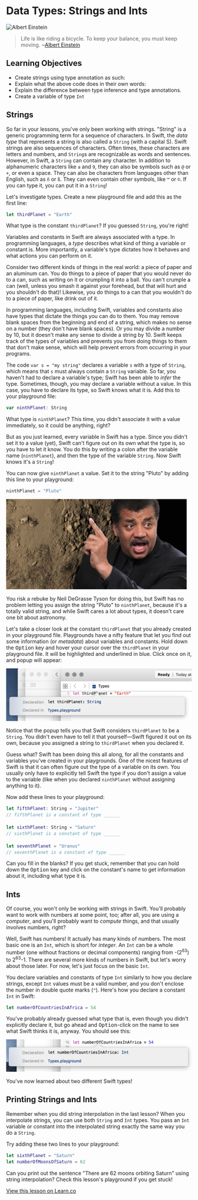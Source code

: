 # Data Types: Strings and Ints

![Albert Einstein](http://i.imgur.com/Pwh4QrR.jpg?1)
> Life is like riding a bicycle. To keep your balance, you must keep moving. ~[Albert Einstein](https://en.wikipedia.org/wiki/Albert_Einstein)

## Learning Objectives 

* Create strings using type annotation as such:
* Explain what the above code does in their own words:
* Explain the difference between type inference and type annotations. 
* Create a variable of type `Int`

## Strings

So far in your lessons, you've only been working with strings. "String" is a generic programming term for a sequence of characters. In Swift, the _data type_ that represents a string is also called a `String` (with a capital S). Swift strings are also sequences of characters. Often times, these characters are letters and numbers, and `String`s are recognizable as words and sentences. However, in Swift, a `String` can contain any character. In addition to alphanumeric characters like `a` and `9`, they can also be symbols such as `@` or `+`, or even a space. They can also be characters from languages other than English, such as `ñ` or `ß`. They can even contain other symbols, like `™` or `©`. If you can type it, you can put it in a `String`!

Let's investigate types. Create a new playground file and add this as the first line:

```swift
let thirdPlanet = "Earth"
```

What type is the constant `thirdPlanet`? If you guessed `String`, you're right!

Variables and constants in Swift are always associated with a type. In programming languages, a _type_ describes what kind of thing a variable or constant is. More importantly, a variable's type dictates how it behaves and what actions you can perform on it.

Consider two different kinds of things in the real world: a piece of paper and an aluminum can. You do things to a piece of paper that you would never do to a can, such as writing on it or crumpling it into a ball. You can't crumple a can (well, unless you smash it against your forehead, but that will hurt and you shouldn't do that)! Likewise, you do things to a can that you wouldn't do to a piece of paper, like drink out of it.

In programming languages, including Swift, variables and constants also have types that dictate the things you can do to them. You may remove blank spaces from the beginning and end of a string, which makes no sense on a number (they don't have blank spaces). Or you may divide a number by 10, but it doesn't make any sense to divide a string by 10. Swift keeps track of the types of variables and prevents you from doing things to them that don't make sense, which will help prevent errors from occurring in your programs.

The code `var s = "my string"` declares a variable `s` with a type of `String`, which means that `s` must always contain a `String` variable. So far, you haven't had to declare a variable's type; Swift has been able to _infer_ the type. Sometimes, though, you may declare a variable without a value. In this case, you have to declare its type, so Swift knows what it is. Add this to your playground file:

```swift
var ninthPlanet: String
```

What type is `ninthPlanet`? This time, you didn't associate it with a value immediately, so it could be anything, right?

But as you just learned, every variable in Swift has a type. Since you didn't set it to a value (yet), Swift can't figure out on its own what the type is, so you have to let it know. You do this by writing a colon after the variable name (`ninthPlanet`), and then the type of the variable `String`. Now Swift knows it's a `String`!

You can now give `ninthPlanet` a value. Set it to the string "Pluto" by adding this line to your playground:

```swift
ninthPlanet = "Pluto"
```

![Neil DeGrasse Tyson may not like this](.images/neil.jpg)

You risk a rebuke by Neil DeGrasse Tyson for doing this, but Swift has no problem letting you assign the string "Pluto" to `ninthPlanet`, because it's a totally valid string, and while Swift cares a lot about types, it doesn't care one bit about astronomy.

Let's take a closer look at the constant `thirdPlanet` that you already created in your playground file. Playgrounds have a nifty feature that let you find out some information (or _metadata_) about variables and constants. Hold down the <kbd>Option</kbd> key and hover your cursor over the `thirdPlanet` in your playground file. It will be highlighted and underlined in blue. Click once on it, and popup will appear:

![It's a string!](.images/type-tooltip.png)

Notice that the popup tells you that Swift considers `thirdPlanet` to be a `String`. You didn't even have to tell it that yourself—Swift figured it out on its own, because you assigned a string to `thirdPlanet` when you declared it.

Guess what? Swift has been doing this all along, for all the constants and variables you've created in your playgrounds. One of the nicest features of Swift is that it can often figure out the type of a variable on its own. You usually only have to explicitly tell Swift the type if you don't assign a value to the variable (like when you declared `ninthPlanet` without assigning anything to it).

Now add these lines to your playground:

```swift
let fifthPlanet: String = "Jupiter"
// fifthPlanet is a constant of type ______

let sixthPlanet: String = "Saturn"
// sixthPlanet is a constant of type ______

let seventhPlanet = "Uranus"
// seventhPlanet is a constant of type ______
```

Can you fill in the blanks? If you get stuck, remember that you can hold down the <kbd>Option</kbd> key and click on the constant's name to get information about it, including what type it is.

## Ints

Of course, you won't only be working with strings in Swift. You'll probably want to work with numbers at some point, too; after all, you are using a _computer_, and you'll probably want to _compute_ things, and that usually involves numbers, right?

Well, Swift has numbers! It actually has many kinds of numbers. The most basic one is an `Int`, which is short for _integer_. An `Int` can be a whole number (one without fractions or decimal components) ranging from -(2<sup>63</sup>) to 2<sup>63</sup>-1. There are several more kinds of numbers in Swift, but let's worry about those later. For now, let's just focus on the basic `Int`.

You declare variables and constants of type `Int` similarly to how you declare strings, except `Int` values must be a valid number, and you don't enclose the number in double quote marks (`"`). Here's how you declare a constant `Int` in Swift:

```swift
let numberOfCountriesInAfrica = 54
```

You've probably already guessed what type that is, even though you didn't explicitly declare it, but go ahead and <kbd>Option</kbd>-click on the name to see what Swift thinks it is, anyway. You should see this:

![It's an Int!](.images/type-int.png)

You've now learned about two different Swift types!

## Printing Strings and Ints

Remember when you did string interpolation in the last lesson? When you interpolate strings, you can use both `String` and `Int` types. You pass an `Int` variable or constant into the interpolated string exactly the same way you do a `String`.

Try adding these two lines to your playground:

```swift
let sixthPlanet = "Saturn"
let numberOfMoonsOfSaturn = 62
```

Can you print out the sentence "There are 62 moons orbiting Saturn" using string interpolation? Check this lesson's playground if you get stuck!

<a href='https://learn.co/lessons/DataTypes' data-visibility='hidden'>View this lesson on Learn.co</a>
